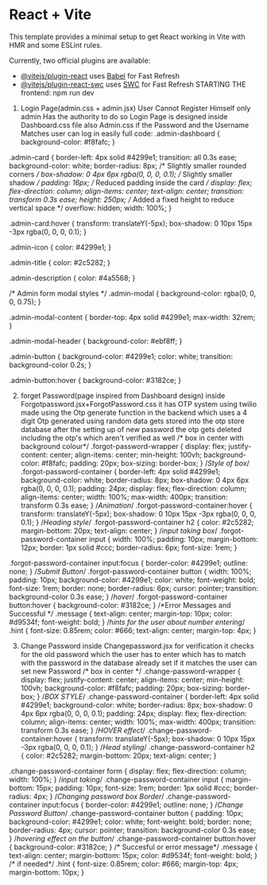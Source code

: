 # React + Vite

This template provides a minimal setup to get React working in Vite with HMR and some ESLint rules.

Currently, two official plugins are available:

- [@vitejs/plugin-react](https://github.com/vitejs/vite-plugin-react/blob/main/packages/plugin-react/README.md) uses [Babel](https://babeljs.io/) for Fast Refresh
- [@vitejs/plugin-react-swc](https://github.com/vitejs/vite-plugin-react-swc) uses [SWC](https://swc.rs/) for Fast Refresh
 STARTING THE frontend: npm run dev
1. Login Page(admin.css + admin.jsx)
    User Cannot Register Himself  only admin Has the authority to do so
    Login Page is designed inside Dashboard.css file also Admin.css
    if the Password and the Username Matches user can log in easily
full code:
    .admin-dashboard {
  background-color: #f8fafc;
}

.admin-card {
  border-left: 4px solid #4299e1;
  transition: all 0.3s ease;
  background-color: white;
  border-radius: 8px; /* Slightly smaller rounded corners */
  box-shadow: 0 4px 6px rgba(0, 0, 0, 0.1); /* Slightly smaller shadow */
  padding: 16px; /* Reduced padding inside the card */
  display: flex;
  flex-direction: column;
  align-items: center;
  text-align: center;
  transition: transform 0.3s ease;
  height: 250px; /* Added a fixed height to reduce vertical space */
  overflow: hidden; 
  width: 100%;
}

.admin-card:hover {
  transform: translateY(-5px);
  box-shadow: 0 10px 15px -3px rgba(0, 0, 0, 0.1);
}

.admin-icon {
  color: #4299e1;
}

.admin-title {
  color: #2c5282;
}

.admin-description {
  color: #4a5568;
}

/* Admin form modal styles */
.admin-modal {
  background-color: rgba(0, 0, 0, 0.75);
}

.admin-modal-content {
  border-top: 4px solid #4299e1;
  max-width: 32rem;
}

.admin-modal-header {
  background-color: #ebf8ff;
}

.admin-button {
  background-color: #4299e1;
  color: white;
  transition: background-color 0.2s;
}

.admin-button:hover {
  background-color: #3182ce;
}



2. forget Password(page inspired from Dashboard design) inside Forgotpassword.jsx+ForgotPassword.css
    it has OTP system using twilio
    made using the Otp generate function in the backend which uses a 4 digit Otp generated using random
    data gets stored into the otp store database
    after the setting up of new password the otp gets deleted including the otp's which aren't verified as well
/* box in center  with background colour*/
  .forgot-password-wrapper {
    display: flex;
    justify-content: center;
    align-items: center;
    min-height: 100vh;
    background-color: #f8fafc;
    padding: 20px;
    box-sizing: border-box;
  }
  /*Style of box*/
  .forgot-password-container {
    border-left: 4px solid #4299e1;
    background-color: white;
    border-radius: 8px;
    box-shadow: 0 4px 6px rgba(0, 0, 0, 0.1);
    padding: 24px;
    display: flex;
    flex-direction: column;
    align-items: center;
    width: 100%;
    max-width: 400px;
    transition: transform 0.3s ease;
  }
  /*Animation*/
  .forgot-password-container:hover {
    transform: translateY(-5px);
    box-shadow: 0 10px 15px -3px rgba(0, 0, 0, 0.1);
  }
  /*Heading style*/
  .forgot-password-container h2 {
    color: #2c5282;
    margin-bottom: 20px;
    text-align: center;
  }
  /*input taking box*/
  .forgot-password-container input {
    width: 100%;
    padding: 10px;
    margin-bottom: 12px;
    border: 1px solid #ccc;
    border-radius: 6px;
    font-size: 1rem;
  }
  
  .forgot-password-container input:focus {
    border-color: #4299e1;
    outline: none;
  }
  /*Submit Button*/
  .forgot-password-container button {
    width: 100%;
    padding: 10px;
    background-color: #4299e1;
    color: white;
    font-weight: bold;
    font-size: 1rem;
    border: none;
    border-radius: 6px;
    cursor: pointer;
    transition: background-color 0.3s ease;
  }
  /*hover*/
  .forgot-password-container button:hover {
    background-color: #3182ce;
  }
  /*Error Messages and Successful */
  .message {
    text-align: center;
    margin-top: 10px;
    color: #d9534f;
    font-weight: bold;
  }
  /*hints for the user about number entering*/
  .hint {
    font-size: 0.85rem;
    color: #666;
    text-align: center;
    margin-top: 4px;
  }


3. Change Password inside Changepassword.jsx
    for verification it checks for the old password which the  user has to enter
    which has to match with the password in the database already set
    if it matches the user can set new Password
    /* box in center */
.change-password-wrapper {
  display: flex;
  justify-content: center;
  align-items: center;
  min-height: 100vh;
  background-color: #f8fafc;
  padding: 20px;
  box-sizing: border-box;
}
/*BOX STYLE*/
.change-password-container {
  border-left: 4px solid #4299e1;
  background-color: white;
  border-radius: 8px;
  box-shadow: 0 4px 6px rgba(0, 0, 0, 0.1);
  padding: 24px;
  display: flex;
  flex-direction: column;
  align-items: center;
  width: 100%;
  max-width: 400px;
  transition: transform 0.3s ease;
}
/*HOVER effect*/
.change-password-container:hover {
  transform: translateY(-5px);
  box-shadow: 0 10px 15px -3px rgba(0, 0, 0, 0.1);
}
/*Head styling*/
.change-password-container h2 {
  color: #2c5282;
  margin-bottom: 20px;
  text-align: center;
}

.change-password-container form {
  display: flex;
  flex-direction: column;
  width: 100%;
}
/*input taking*/
.change-password-container input {
  margin-bottom: 15px;
  padding: 10px;
  font-size: 1rem;
  border: 1px solid #ccc;
  border-radius: 4px;
}
/*Changing password box Border*/
.change-password-container input:focus {
  border-color: #4299e1;
  outline: none;
}
/*Change Password  Button*/
.change-password-container button {
  padding: 10px;
  background-color: #4299e1;
  color: white;
  font-weight: bold;
  border: none;
  border-radius: 4px;
  cursor: pointer;
  transition: background-color 0.3s ease;
}
/*hovering effect on the button*/
.change-password-container button:hover {
  background-color: #3182ce;
}
/* Succesful or error message*/
.message {
  text-align: center;
  margin-bottom: 15px;
  color: #d9534f;
  font-weight: bold;
}
/* if needed*/
.hint {
  font-size: 0.85rem;
  color: #666;
  margin-top: 4px;
  margin-bottom: 10px;
}